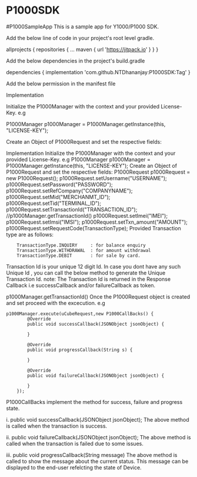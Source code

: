 # P1000SDK
#P1000SampleApp
This is a sample app for Y1000/P1000 SDK.

Add the below line of code in your project's root level gradle.

allprojects {
		repositories {
			...
			maven { url 'https://jitpack.io' }
		}
	}

Add the below dependencies in the project's build.gradle

dependencies {
	        implementation 'com.github.NTDhananjay:P1000SDK:Tag'
	}


Add the below permission in the manifest file
<uses-permission android:name="android.permission.INTERNET" />
<uses-permission android:name="android.permission.READ_PHONE_STATE" />
<uses-permission android:name="android.permission.READ_EXTERNAL_STORAGE" />
<uses-permission android:name="android.permission.WRITE_EXTERNAL_STORAGE" />
<uses-permission android:name="android.permission.CAMERA" />
<uses-permission android:name="android.permission.ACCESS_WIFI_STATE" />
<uses-permission android:name="android.permission.ACCESS_NETWORK_STATE" />
<uses-permission android:name="android.permission.SYSTEM_ALERT_WINDOW" />
<uses-permission android:name="android.permission.ACCESS_COARSE_LOCATION" />
<uses-permission android:name="android.permission.ACCESS_FINE_LOCATION" />
<uses-permission android:name="com.google.android.providers.gsf.permission.READ_GSERVICES" />
<uses-permission android:name="com.google.android.c2dm.permission.RECEIVE" />
<uses-permission android:name="com.pos.permission.ACCESSORY_DATETIME" />
<uses-permission android:name="com.pos.permission.ACCESSORY_LED" />
<uses-permission android:name="com.pos.permission.ACCESSORY_BEEP" />
<uses-permission android:name="com.pos.permission.ACCESSORY_RFREGISTER" />
<uses-permission android:name="com.pos.permission.CARD_READER_ICC" />
<uses-permission android:name="com.pos.permission.CARD_READER_PICC" />
<uses-permission android:name="com.pos.permission.CARD_READER_MAG" />
<uses-permission android:name="com.pos.permission.COMMUNICATION" />
<uses-permission android:name="com.pos.permission.PRINTER" />
<uses-permission android:name="com.pos.permission.SECURITY" />
<uses-permission android:name="android.permission.RECEIVE_BOOT_COMPLETED" />
<uses-permission android:name="android.permission.VIBRATE" />
<uses-permission android:name="com.pos.permission.ACCESSORY_RFREGISTER" />
<uses-permission android:name="com.pos.permission.EMVCORE" />

Implementation

Initialize the P1000Manager with the context and your provided License-Key. e.g

P1000Manager p1000Manager = P1000Manager.getInstance(this, "LICENSE-KEY");

Create an Object of P1000Request and set the respective fields:


Implementation
Initialize the P1000Manager with the context and your provided License-Key. e.g
P1000Manager p1000Manager = P1000Manager.getInstance(this, "LICENSE-KEY");
Create an Object of P1000Request and set the respective fields:
    P1000Request p1000Request = new P1000Request();
        p1000Request.setUsername("USERNAME");
        p1000Request.setPassword("PASSWORD");
        p1000Request.setRefCompany("COMPANYNAME");
        p1000Request.setMid("MERCHANMT_ID");
        p1000Request.setTid("TERMINAL_ID");
        p1000Request.setTransactionId("TRANSACTION_ID"); //p1000Manager.getTransactionId()
        p1000Request.setImei("IMEI");
        p1000Request.setImsi("IMSI");
        p1000Request.setTxn_amount("AMOUNT");
        p1000Request.setRequestCode(TransactionType); 
Provided Transaction type are as follows:

    	TransactionType.INQUIRY 	: for balance enquiry
    	TransactionType.WITHDRAWAL	: for amount withdrawal
    	TransactionType.DEBIT		: for sale by card.
Transaction Id is your unique 12 digit Id. In case you dont have any such Unique Id , you can call the below method to generate the Unique Transaction Id.
note: The Transaction Id is returned in the Response Callback i.e successCallback and/or failureCallback as token.

p1000Manager.getTransactionId()
Once the P1000Request object is created and set proceed with the excecution. e.g

	p1000Manager.execute(uCubeRequest,new P1000CallBacks() {
            @Override
            public void successCallback(JSONObject jsonObject) {
                
            }

            @Override
            public void progressCallback(String s) {
              
            }

            @Override
            public void failureCallback(JSONObject jsonObject) {
               
            }
        });
P1000CallBacks implement the method for success, failure and progress state.

i. public void successCallback(JSONObject jsonObject);
The above method is called when the transaction is success.

ii. public void failureCallback(JSONObject jsonObject);
The above method is called when the transaction is failed due to some issues.

iii. public void progressCallback(String message)
The above method is called to show the message about the current status. This message can be displayed to the end-user refelcting the state of Device.



